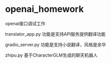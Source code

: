 # openai_homework
openai接口调试工作

translator_app.py 功能是支持API服务提供翻译功能 

gradio_server.py 功能是支持小说翻译，风格是余华

zhipu.py   基于CharacterGLM生成的聊天机器人
